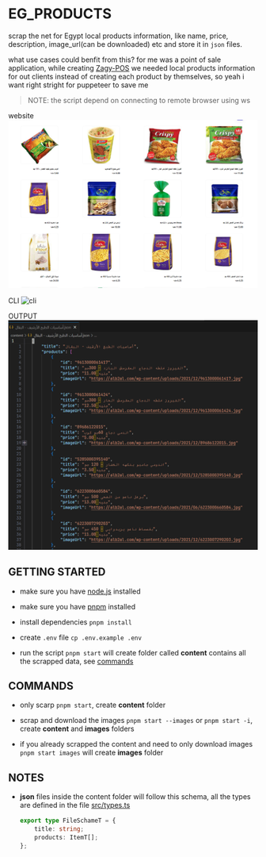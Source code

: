 # EG_PRODUCTS

scrap the net for Egypt local products information, like name, price, description, image_url(can be downloaded) etc and store it in `json` files.
 
what use cases could benfit from this? for me was a point of sale application, while creating [Zagy-POS](https://github.com/nagy-nabil/POS) we needed local products information for out clients instead of creating each product by themselves, so yeah i want right stright for puppeteer to save me

 > NOTE: the script depend on connecting to remote browser using ws

website
![website](/public/alb2lWbsite.png)

CLI
![cli]('/public/cli.png)

OUTPUT
![output](/public/output.png)

## GETTING STARTED

- make sure you have [node.js](https://nodejs.org/en) installed

- make sure you have [pnpm](https://pnpm.io/) installed

- install dependencies `pnpm install`

- create `.env` file `cp .env.example .env`

- run the script `pnpm start` will create folder called **content** contains all the scrapped data, see [commands](#commands)

## COMMANDS

- only scarp `pnpm start`, create **content** folder

- scrap and download the images `pnpm start --images` or `pnpm start -i`, create **content** and **images** folders

- if you already scrapped the content and need to only download images `pnpm start images` will create **images** folder

## NOTES

- **json** files inside the content folder will follow this schema, all the types are defined in the file [src/types.ts](/src/types.ts)

    ```ts
    export type FileSchameT = {
        title: string;
        products: ItemT[];
    };
    ```
